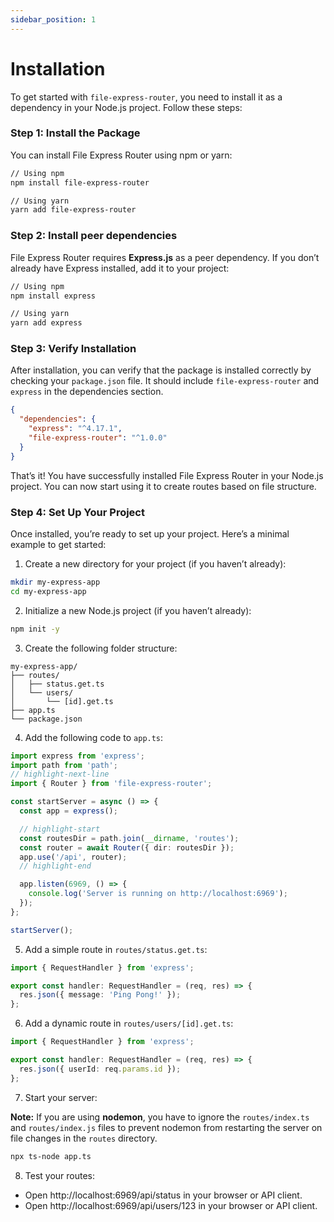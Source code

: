 ```yaml
---
sidebar_position: 1
---
```


# Installation

To get started with `file-express-router`, you need to install it as a dependency in your Node.js project. Follow these steps:

### Step 1: Install the Package

You can install File Express Router using npm or yarn:

```bash
// Using npm
npm install file-express-router

// Using yarn
yarn add file-express-router
```

### Step 2: Install peer dependencies

File Express Router requires **Express.js** as a peer dependency. If you don’t already have Express installed, add it to your project:

```bash
// Using npm
npm install express

// Using yarn
yarn add express
```

### Step 3: Verify Installation

After installation, you can verify that the package is installed correctly by checking your `package.json` file. It should include `file-express-router` and `express` in the dependencies section.

```json
{
  "dependencies": {
    "express": "^4.17.1",
    "file-express-router": "^1.0.0"
  }
}
```

That’s it! You have successfully installed File Express Router in your Node.js project. You can now start using it to create routes based on file structure.

### Step 4: Set Up Your Project

Once installed, you’re ready to set up your project. Here’s a minimal example to get started:

1. Create a new directory for your project (if you haven’t already):

```bash
mkdir my-express-app
cd my-express-app
```

2. Initialize a new Node.js project (if you haven’t already):

```bash
npm init -y
```

3. Create the following folder structure:

```
my-express-app/
├── routes/
│   ├── status.get.ts
│   └── users/
│       └── [id].get.ts
├── app.ts
└── package.json
```

4. Add the following code to `app.ts`:

```typescript
import express from 'express';
import path from 'path';
// highlight-next-line
import { Router } from 'file-express-router';

const startServer = async () => {
  const app = express();

  // highlight-start
  const routesDir = path.join(__dirname, 'routes');
  const router = await Router({ dir: routesDir });
  app.use('/api', router);
  // highlight-end

  app.listen(6969, () => {
    console.log('Server is running on http://localhost:6969');
  });
};

startServer();
```

5. Add a simple route in `routes/status.get.ts`:

```typescript
import { RequestHandler } from 'express';

export const handler: RequestHandler = (req, res) => {
  res.json({ message: 'Ping Pong!' });
};
```

6. Add a dynamic route in `routes/users/[id].get.ts`:

```typescript
import { RequestHandler } from 'express';

export const handler: RequestHandler = (req, res) => {
  res.json({ userId: req.params.id });
};
```

7. Start your server:

**Note:** If you are using **nodemon**, you have to ignore the `routes/index.ts` and `routes/index.js` files to prevent nodemon from restarting the server on file changes in the `routes` directory.

```bash
npx ts-node app.ts
```

8. Test your routes:

- Open http://localhost:6969/api/status in your browser or API client.
- Open http://localhost:6969/api/users/123 in your browser or API client.
